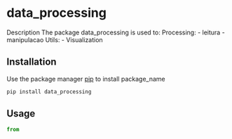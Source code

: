 # data_processing

Description
The package data_processing is used to:
    Processing:
        - leitura
        - manipulacao
    Utils:
        - Visualization
## Installation
Use the package manager [pip](https://pip.pypa.io/en/stable/) to install package_name

```bash
pip install data_processing
```

## Usage

```python
from 